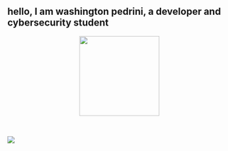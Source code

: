 ## hello, I am washington pedrini, a developer and cybersecurity student
<div align="center">
  <a href="https://github.com/damnpedrini">
  <img height="180em" src="https://github-readme-stats.vercel.app/api?username=damnpedrini&show_icons=true&theme=dracula&include_all_commits=true&count_private=true"/>
</div>
<div style="display: inline_block"><br>


</div>
  
  ##
 
<div> 
  <a href="https://instagram.com/damnpedrini" target="_blank"><img src="https://img.shields.io/badge/-Instagram-%23E4405F?style=for-the-badge&logo=instagram&logoColor=white" target="_blank"></a>
</div>
